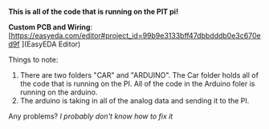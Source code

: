 **This is all of the code that is running on the PIT pi!**

**Custom PCB and Wiring**:
[https://easyeda.com/editor#project_id=99b9e3133bff47dbbdddb0e3c670ed9f
](EasyEDA Editor)

Things to note:
1. There are two folders "CAR" and "ARDUINO". The Car folder holds all of the code that is running on the PI. All of the code in the Arduino foler is running on the arduino.
2. The arduino is taking in all of the analog data and sending it to the PI.

Any problems? _I probably don't know how to fix it_
